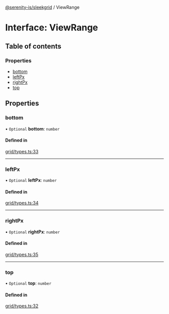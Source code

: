 [@serenity-is/sleekgrid](../README.md) / ViewRange

# Interface: ViewRange

## Table of contents

### Properties

- [bottom](ViewRange.md#bottom)
- [leftPx](ViewRange.md#leftpx)
- [rightPx](ViewRange.md#rightpx)
- [top](ViewRange.md#top)

## Properties

### bottom

• `Optional` **bottom**: `number`

#### Defined in

[grid/types.ts:33](https://github.com/serenity-is/sleekgrid/blob/master/src/grid/types.ts#line&#x3D;33)

___

### leftPx

• `Optional` **leftPx**: `number`

#### Defined in

[grid/types.ts:34](https://github.com/serenity-is/sleekgrid/blob/master/src/grid/types.ts#line&#x3D;34)

___

### rightPx

• `Optional` **rightPx**: `number`

#### Defined in

[grid/types.ts:35](https://github.com/serenity-is/sleekgrid/blob/master/src/grid/types.ts#line&#x3D;35)

___

### top

• `Optional` **top**: `number`

#### Defined in

[grid/types.ts:32](https://github.com/serenity-is/sleekgrid/blob/master/src/grid/types.ts#line&#x3D;32)
